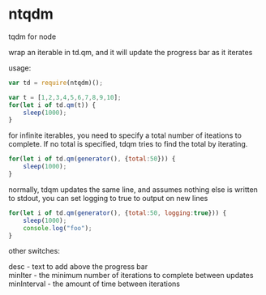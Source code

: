 # ntqdm
tqdm for node

wrap an iterable in td.qm, and it will update the progress bar as it iterates

usage:

```javascript
var td = require(ntqdm)();

var t = [1,2,3,4,5,6,7,8,9,10];
for(let i of td.qm(t)) {
	sleep(1000);
}
```


for infinite iterables, you need to specify a total number of iteations to complete. If no total is specified, tdqm tries to find the total by iterating.

```javascript
for(let i of td.qm(generator(), {total:50})) {
	sleep(1000);
}
```

normally, tdqm updates the same line, and assumes nothing else is written to stdout, you can set logging to true to output on new lines

```javascript
for(let i of td.qm(generator(), {total:50, logging:true})) {
	sleep(1000);
	console.log("foo");
}
```

other switches:

desc - text to add above the progress bar  
minIter - the minimum number of iterations to complete between updates
minInterval - the amount of time between iterations


